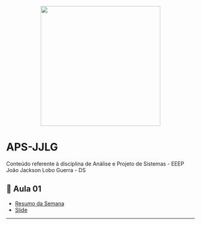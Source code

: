 

<p align = "center">
<img src="#" widt="350px" height="320px">
</p>

# APS-JJLG
Conteúdo referente à disciplina de Análise e Projeto de Sistemas - EEEP João Jackson Lobo Guerra  - DS

## :snake: Aula 01

 * [Resumo da Semana ](https://github.com/Evaldo-comp/APS-JJLG/blob/main/Aula01/RESUMO-APS-SEM1-FEV.pdf)
 * [Slide ](https://github.com/Evaldo-comp/APS-JJLG/blob/main/Aula01/Slide-SEM01-FEV.pdf)
 
 
 ***






